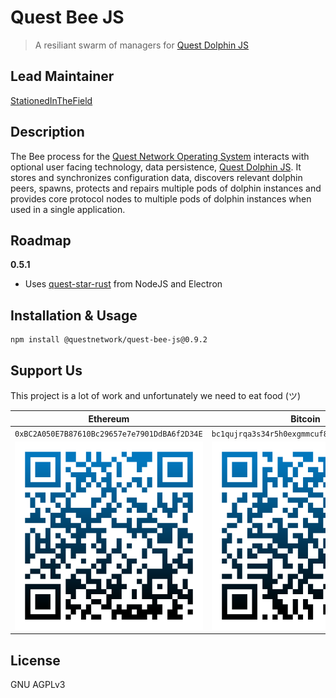 # Quest Bee JS
> A resiliant swarm of managers for [Quest Dolphin JS](https://github.com/QuestNetwork/quest-dolphin-js)

## Lead Maintainer

[StationedInTheField](https://github.com/StationedInTheField)


## Description

The Bee process for the [Quest Network Operating System](https://github.com/QuestNetwork/quest-os-js) interacts with optional user facing technology, data persistence, [Quest Dolphin JS](https://github.com/QuestNetwork/quest-dolphin-js). It stores and synchronizes configuration data, discovers relevant dolphin peers, spawns, protects and repairs multiple pods of dolphin instances and provides core protocol nodes to multiple pods of dolphin instances when used in a single application.

## Roadmap

**0.5.1**
 - Uses [quest-star-rust](https://github.com/QuestNetwork/quest-star-rust) from NodeJS and Electron

## Installation & Usage
```
npm install @questnetwork/quest-bee-js@0.9.2
```

## Support Us
This project is a lot of work and unfortunately we need to eat food (ツ)

| Ethereum| Bitcoin |
|---|---|
| `0xBC2A050E7B87610Bc29657e7e7901DdBA6f2D34E` | `bc1qujrqa3s34r5h0exgmmcuf8ejhyydm8wwja4fmq`   |
|  <img src="doc/images/eth-qr.png" >   | <img src="doc/images/btc-qr.png" > |

## License

GNU AGPLv3
